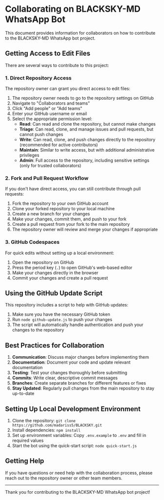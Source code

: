# Collaborating on BLACKSKY-MD WhatsApp Bot

This document provides information for collaborators on how to contribute to the BLACKSKY-MD WhatsApp bot project.

## Getting Access to Edit Files

There are several ways to contribute to this project:

### 1. Direct Repository Access

The repository owner can grant you direct access to edit files:

1. The repository owner needs to go to the repository settings on GitHub
2. Navigate to "Collaborators and teams" 
3. Click "Add people" or "Add teams"
4. Enter your GitHub username or email
5. Select the appropriate permission level:
   - **Read**: Can read and clone the repository, but cannot make changes
   - **Triage**: Can read, clone, and manage issues and pull requests, but cannot push changes
   - **Write**: Can read, clone, and push changes directly to the repository (recommended for active contributors)
   - **Maintain**: Similar to write access, but with additional administrative privileges
   - **Admin**: Full access to the repository, including sensitive settings (only for trusted collaborators)

### 2. Fork and Pull Request Workflow

If you don't have direct access, you can still contribute through pull requests:

1. Fork the repository to your own GitHub account
2. Clone your forked repository to your local machine
3. Create a new branch for your changes
4. Make your changes, commit them, and push to your fork
5. Create a pull request from your fork to the main repository
6. The repository owner will review and merge your changes if appropriate

### 3. GitHub Codespaces

For quick edits without setting up a local environment:

1. Open the repository on GitHub
2. Press the period key (`.`) to open GitHub's web-based editor
3. Make your changes directly in the browser
4. Commit your changes and create a pull request

## Using the GitHub Update Script

This repository includes a script to help with GitHub updates:

1. Make sure you have the necessary GitHub token
2. Run `node github-update.js` to push your changes
3. The script will automatically handle authentication and push your changes to the repository

## Best Practices for Collaboration

1. **Communication**: Discuss major changes before implementing them
2. **Documentation**: Document your code and update relevant documentation
3. **Testing**: Test your changes thoroughly before submitting
4. **Commits**: Write clear, descriptive commit messages
5. **Branches**: Create separate branches for different features or fixes
6. **Stay Updated**: Regularly pull changes from the main repository to stay up-to-date

## Setting Up Local Development Environment

1. Clone the repository: `git clone https://github.com/madariss5/BLACKSKY.git`
2. Install dependencies: `npm install`
3. Set up environment variables: Copy `.env.example` to `.env` and fill in required values
4. Start the bot using the quick-start script: `node quick-start.js`

## Getting Help

If you have questions or need help with the collaboration process, please reach out to the repository owner or other team members.

---

Thank you for contributing to the BLACKSKY-MD WhatsApp bot project!